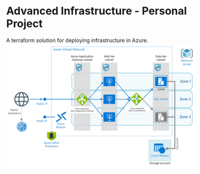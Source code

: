 # Advanced Infrastructure - Personal Project

A terraform solution for deploying infrastructure in Azure.
![Diagram](docs/images/diagram.png)
